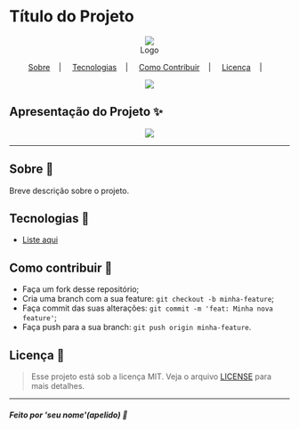 <h1>Título do Projeto</h1>

<p align="center">
<image src=".github/img/logo.jpg"/></br>
<label>Logo</label>
</p>

<p align="center">
<a href="#-sobre-memo">Sobre</a>&nbsp;&nbsp;&nbsp; | &nbsp;&nbsp;&nbsp;
<a href="#-tecnologias-rocket">Tecnologias</a>&nbsp;&nbsp;&nbsp; | &nbsp;&nbsp;&nbsp;
<a href="#-como-contribuir">Como Contribuir</a>&nbsp;&nbsp;&nbsp; | &nbsp;&nbsp;&nbsp;
<a href="#-licença-scroll">Licença</a>&nbsp;&nbsp;&nbsp; | &nbsp;&nbsp;&nbsp;
</p>

<p align="center">
<image src="https://img.shields.io/badge/Custom-shields%20here-red"/>
</p>

## Apresentação do Projeto :sparkles:

<p align="center">
<image src=".github/img/image-example.png" />
</p>

---

## Sobre :memo:

Breve descrição sobre o projeto.

## Tecnologias :rocket:

- <a href="#">Liste aqui</a>

## Como contribuir 🤔

- Faça um fork desse repositório;
- Cria uma branch com a sua feature: `git checkout -b minha-feature`;
- Faça commit das suas alterações: `git commit -m 'feat: Minha nova feature'`;
- Faça push para a sua branch: `git push origin minha-feature`.

## Licença :scroll:

> Esse projeto está sob a licença MIT. Veja o arquivo [LICENSE](LICENSE.md) para mais detalhes.

---

##### Feito por 'seu nome'(apelido) :wave:
